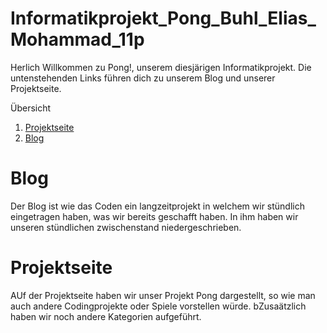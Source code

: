 # Informatikprojekt_Pong_Buhl_Elias_Mohammad_11p
Herlich Willkommen zu Pong!, unserem diesjärigen Informatikprojekt. Die untenstehenden Links führen dich zu unserem Blog und unserer Projektseite.


Übersicht
1. [Projektseite](https://github.com/Sarius1/Informatikprojekt_Pong_Buhl_Elias_Mohammad_11pd/blob/main/Projektseite.md)
2. [Blog](https://github.com/Sarius1/Informatikprojekt_Pong_Buhl_Elias_Mohammad_11pd/blob/main/Blog.md)

# Blog
Der Blog ist wie das Coden ein langzeitprojekt in welchem wir stündlich eingetragen haben, was wir bereits geschafft haben. In ihm haben wir unseren stündlichen zwischenstand niedergeschrieben.


# Projektseite
AUf der Projektseite haben wir unser Projekt Pong dargestellt, so wie man auch andere Codingprojekte oder Spiele vorstellen würde. bZusaätzlich haben wir noch andere Kategorien aufgeführt.
